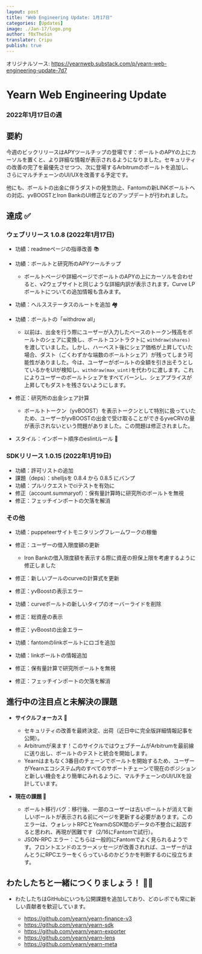 ```yaml
---
layout: post
title: "Web Engineering Update: 1月17日"
categories: [Updates]
image: ./Jan-17/logo.png
author: f0xTheSin
translator: Cripu
publish: true
---
```


オリジナルソース: https://yearnweb.substack.com/p/yearn-web-engineering-update-7d7

# Yearn Web Engineering Update

### 2022年1月17日の週

## **要約**

今週のビックリリースはAPYツールチップの登場です：ボールトのAPYの上にカーソルを置くと、より詳細な情報が表示されるようになりました。セキュリティの改善の完了を最優先させつつ、次に登場するArbitrumのボールトを追加し、さらにマルチチェーンのUI/UXを改善する予定です。

他にも、ボールトの出金に伴うダストの発生防止、Fantomの新LINKボールトへの対応、yvBOOSTとIron BankのUI修正などのアップデートが行われました。

## **達成 ✅**

### **ウェブリリース 1.0.8 (2022年1月17日)**

- 功績：readmeページの指導改善 📚
- 功績：ボールトと研究所のAPYツールチップ

  - ボールトページや詳細ページでボールトのAPYの上にカーソルを合わせると、v2ウェブサイトと同じような詳細内訳が表示されます。Curve LPボールトについての追加情報も含みます。

- 功績：ヘルスステータスのルートを追加 🏘️
- 功績：ボールトの「withdrow all」

  - 以前は、出金を行う際にユーザーが入力したベースのトークン残高をボールトのシェアに変換し、ボールトコントラクトに `withdraw(shares)` を渡していました。しかし、ハーベスト後にシェア価格が上昇していた場合、ダスト（ごくわずかな端数のボールトシェア）が残ってしまう可能性がありました。今は、ユーザーがボールトの全額を引き出そうとしているかをUIが検知し、`withdraw(max_uint)`を代わりに渡します。これによりユーザーのボールトシェアをすべてバーンし、シェアプライスが上昇してもダストを残さないようにします。

- 修正：研究所の出金シェア計算

  - ボールトトークン（yvBOOST）を表示トークンとして特別に扱っていたため、ユーザーがyvBOOSTの出金で受け取ることができるyveCRVの量が表示されないという問題がありました。この問題は修正されました。

- スタイル：インポート順序のeslintルール 📝

### **SDKリリース 1.0.15 (2022年1月19日)**

- 功績：許可リストの追加
- 課題（deps）：shelljsを 0.8.4 から 0.8.5 にバンプ
- 功績：プルリクエストでciテストを有効に
- 修正（account.summaryof）：保有量計算時に研究所のボールトを無視
- 修正：フェッチインポートの欠落を解消

### **その他**

- 功績：puppeteerサイトモニタリングフレームワークの稼働
- 修正：ユーザーの借入限度額の更新

  - Iron Bankの借入限度額を表示する際に資産の担保上限を考慮するように修正しました

- 修正：新しいプールのcurveの計算式を更新
- 修正：yvBoostの表示エラー
- 功績：curveボールトの新しいタイプのオーバーライドを削除
- 修正：総資産の表示
- 修正：yvBoostの出金エラー
- 功績：fantomのlinkボールトにロゴを追加
- 功績：linkボールトの情報追加
- 修正：保有量計算で研究所ボールトを無視
- 修正：フェッチインポートの欠落を解消

## **進行中の注目点と未解決の課題**

- **サイクルフォーカス 🎯**

  - セキュリティの改善を最終決定、出荷（近日中に完全版詳細情報記事を公開）。
  - Arbitrumが来ます！このサイクルではウェブチームがArbitrumを最前線に送り出し、ボールトのテストと統合を開始します。
  - Yearnはまもなく3番目のチェーンでボールトを開始するため、ユーザーがYearnエコシステム内のすべてのサポートチェーンで現在のポジションと新しい機会をより簡単にみれるように、マルチチェーンのUI/UXを設計しています。

- **現在の課題 🐛**

  - ボールト移行バグ：移行後、一部のユーザーは古いボールトが消えて新しいボールトが表示される前にページを更新する必要があります。このエラーは、ウォレットRPCとYearnのSDK間のデータの不整合に起因すると思われ、再現が困難です（2/16にFantomで試行）。
  - JSON-RPC エラー：こちらは一般的にFantomでよく見られるようです。フロントエンドのエラーメッセージが改善されれば、ユーザーがほんとうにRPCエラーをくらっているのかどうかを判断するのに役立ちます。

## **わたしたちと一緒につくりましょう！ :man_mechanic:**

- わたしたちはGitHubにいつも公開課題を追加しており、どのレポでも常に新しい貢献者を歓迎しています。

  - https://github.com/yearn/yearn-finance-v3
  - https://github.com/yearn/yearn-sdk
  - https://github.com/yearn/yearn-exporter
  - https://github.com/yearn/yearn-lens
  - https://github.com/yearn/yearn-meta
